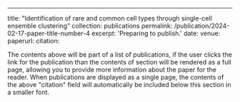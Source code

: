 ---
title: "Identification of rare and common cell types through single-cell ensemble clustering"
collection: publications
permalink: /publication/2024-02-17-paper-title-number-4
excerpt: 'Preparing to publish.'
date:
venue: 
paperurl: 
citation: 

The contents above will be part of a list of publications, if the user clicks the link for the publication than the contents of section will be rendered as a full page, allowing you to provide more information about the paper for the reader. When publications are displayed as a single page, the contents of the above "citation" field will automatically be included below this section in a smaller font.
